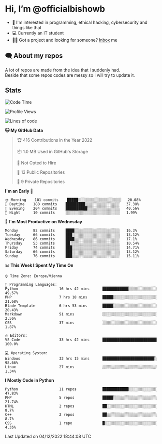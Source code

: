 # Hi, I’m @officialbishowb

- 👀 I'm interested in programming, ethical hacking, cybersecurity and things like that
- 💻 Currently an IT student
- 👩‍💻 Got a project and looking for someone? [Inbox](https://t.me/officialbishowb) me

## 🗨 About my repos
<p>A lot of repos are made from the idea that I suddenly had.<br>
Beside that some repos codes are messy so I will try to update it.</p>

## Stats
<!--START_SECTION:waka-->
![Code Time](http://img.shields.io/badge/Code%20Time-477%20hrs%2022%20mins-blue)

![Profile Views](http://img.shields.io/badge/Profile%20Views-0-blue)

![Lines of code](https://img.shields.io/badge/From%20Hello%20World%20I%27ve%20Written--255%20Thousand%20lines%20of%20code-blue)

**🐱 My GitHub Data** 

> 🏆 416 Contributions in the Year 2022
 > 
> 📦 1.0 MB Used in GitHub's Storage 
 > 
> 🚫 Not Opted to Hire
 > 
> 📜 13 Public Repositories 
 > 
> 🔑 9 Private Repositories  
 > 
**I'm an Early 🐤** 

```text
🌞 Morning    101 commits    █████░░░░░░░░░░░░░░░░░░░░   20.08% 
🌆 Daytime    188 commits    █████████░░░░░░░░░░░░░░░░   37.38% 
🌃 Evening    204 commits    ██████████░░░░░░░░░░░░░░░   40.56% 
🌙 Night      10 commits     ░░░░░░░░░░░░░░░░░░░░░░░░░   1.99%

```
📅 **I'm Most Productive on Wednesday** 

```text
Monday       82 commits     ████░░░░░░░░░░░░░░░░░░░░░   16.3% 
Tuesday      66 commits     ███░░░░░░░░░░░░░░░░░░░░░░   13.12% 
Wednesday    86 commits     ████░░░░░░░░░░░░░░░░░░░░░   17.1% 
Thursday     53 commits     ██░░░░░░░░░░░░░░░░░░░░░░░   10.54% 
Friday       74 commits     ███░░░░░░░░░░░░░░░░░░░░░░   14.71% 
Saturday     66 commits     ███░░░░░░░░░░░░░░░░░░░░░░   13.12% 
Sunday       76 commits     ███░░░░░░░░░░░░░░░░░░░░░░   15.11%

```


📊 **This Week I Spent My Time On** 

```text
⌚︎ Time Zone: Europe/Vienna

💬 Programming Languages: 
Python                   16 hrs 42 mins      ████████████░░░░░░░░░░░░░   49.57% 
PHP                      7 hrs 18 mins       █████░░░░░░░░░░░░░░░░░░░░   21.68% 
Blade Template           6 hrs 53 mins       █████░░░░░░░░░░░░░░░░░░░░   20.43% 
Markdown                 51 mins             ░░░░░░░░░░░░░░░░░░░░░░░░░   2.56% 
CSS                      37 mins             ░░░░░░░░░░░░░░░░░░░░░░░░░   1.87%

🔥 Editors: 
VS Code                  33 hrs 42 mins      █████████████████████████   100.0%

💻 Operating System: 
Windows                  33 hrs 15 mins      ████████████████████████░   98.66% 
Linux                    27 mins             ░░░░░░░░░░░░░░░░░░░░░░░░░   1.34%

```

**I Mostly Code in Python** 

```text
Python                   11 repos            ████████████░░░░░░░░░░░░░   47.83% 
PHP                      5 repos             █████░░░░░░░░░░░░░░░░░░░░   21.74% 
HTML                     2 repos             ██░░░░░░░░░░░░░░░░░░░░░░░   8.7% 
C++                      2 repos             ██░░░░░░░░░░░░░░░░░░░░░░░   8.7% 
CSS                      1 repo              █░░░░░░░░░░░░░░░░░░░░░░░░   4.35%

```



 Last Updated on 04/12/2022 18:44:08 UTC
<!--END_SECTION:waka-->
 

<!---
officialbishowb/officialbishowb is a ✨ special ✨ repository because its `README.md` (this file) appears on your GitHub profile.
You can click the Preview link to take a look at your changes.
--->
